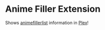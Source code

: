 # Anime Filler Extension

Shows [animefillerlist](https://www.animefillerlist.com) information in [Plex](https://www.plex.tv/)!